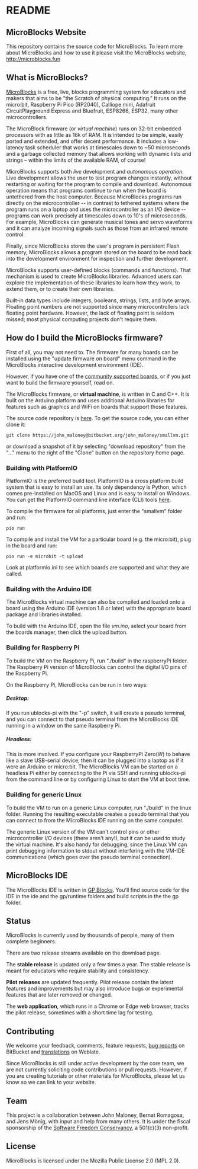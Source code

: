 # README #

## MicroBlocks Website ##

This repository contains the source code for MicroBlocks.
To learn more about MicroBlocks and how to use it please visit the MicroBlocks website,
<http://microblocks.fun>

## What is MicroBlocks? ##

[MicroBlocks](http://microblocks.fun) is a free, live, blocks programming system
for educators and makers that aims to be "the Scratch of physical computing."
It runs on the micro:bit, Raspberry Pi Pico (RP2040), Calliope mini,
Adafruit CircuitPlayground Express and Bluefruit,
ESP8266, ESP32, many other microcontrollers.

The MicroBlock firmware (or *virtual machine*) runs on 32-bit embedded processors
with as little as 16k of RAM. It is intended to be simple,
easily ported and extended, and offer decent performance.
It includes a low-latency task scheduler that works at timescales down to ~50 microseconds
and a garbage collected memory that allows working with dynamic lists and strings – within
the limits of the available RAM, of course!

MicroBlocks supports both *live* development and *autonomous operation*.
Live development allows the user to test program changes instantly,
without restarting or waiting for the program to compile and download.
Autonomous operation means that programs continue to run when the board
is untethered from the host computer. Because MicroBlocks programs run
directly on the microcontroller -- in contrast to tethered systems where
the program runs on a laptop and uses the microcontroller as an I/O device --
programs can work precisely at timescales down to 10's of microseconds.
For example, MicroBlocks can generate musical tones and servo waveforms
and it can analyze incoming signals such as those from an infrared remote
control.

Finally, since MicroBlocks stores the user's program in persistent Flash memory,
MicroBlocks allows a program stored on the board to be read back into the
development environment for inspection and further development.

MicroBlocks supports user-defined blocks (commands and functions).
That mechanism is used to create MicroBlocks libraries. Advanced
users can explore the implementation of these libraries to learn how
they work, to extend them, or to create their own libraries.

Built-in data types include integers, booleans, strings, lists, and byte arrays.
Floating point numbers are not supported since many microcontrollers lack
floating point hardware. However, the lack of floating point is seldom missed;
most physical computing projects don't require them.

## How do I build the MicroBlocks firmware? ##

First of all, you may not need to. The firmware for many boards can be installed
using the "update firmware on board" menu command
in the MicroBlocks interactive development environment (IDE).

However, if you have one of the
[community supported boards](https://bitbucket.org/john_maloney/smallvm/wiki/Devices),
or if you just want to build the firmware yourself, read on.

The MicroBlocks firmware, or **virtual machine**, is written in C and C++.
It is built on the Arduino platform and uses additional Arduino libraries for
features such as graphics and WiFi on boards that support those features.

The source code repository is [here](https://bitbucket.org/john_maloney/smallvm/src/master/).
To get the source code, you can either clone it:

    git clone https://john_maloney@bitbucket.org/john_maloney/smallvm.git

or download a snapshot of it by selecting "download repository" from the "..." menu to the right
of the "Clone" button on the repository home page.

### Building with PlatformIO ###

PlatformIO is the preferred build tool. PlatformIO is a cross platform build system
that is easy to install an use. Its only dependency is Python, which comes pre-installed
on MacOS and Linux and is easy to install on Windows.
You can get the PlatformIO command line interface (CLI) tools
[here](https://platformio.org/install/cli).

To compile the firmware for all platforms, just enter the "smallvm" folder and run:

    pio run

To compile and install the VM for a particular board (e.g. the micro:bit),
plug in the board and run:

    pio run -e microbit -t upload

Look at platformio.ini to see which boards are supported and what they are called.

### Building with the Arduino IDE ###

The MicroBlocks virtual machine can also be compiled and loaded onto a board using the
Arduino IDE (version 1.8 or later) with the appropriate board package and libraries
installed.

To build with the Arduino IDE, open the file *vm.ino*, select your board from the
boards manager, then click the upload button.

### Building for Raspberry Pi ###

To build the VM on the Raspberry Pi, run "./build" in the raspberryPi folder.
The Raspberry Pi version of MicroBlocks can control the digital I/O
pins of the Raspberry Pi.

On the Raspberry Pi, MicroBlocks can be run in two ways:

##### Desktop: #####

If you run ublocks-pi with the "-p" switch,
it will create a pseudo terminal, and you can connect to that pseudo terminal
from the MicroBlocks IDE running in a window on the same Raspberry Pi.

##### Headless: #####

This is more involved.
If you configure your RaspberryPi Zero(W) to behave like a slave USB-serial
device, then it can be plugged into a laptop as if it were an Arduino or micro:bit.
The MicroBlocks VM can be started on a headless Pi either by connecting
to the Pi via SSH and running ublocks-pi from the command line
or by configuring Linux to start the VM at boot time.

### Building for generic Linux ###

To build the VM to run on a generic Linux computer, run "./build" in the linux folder.
Running the resulting executable creates a pseudo terminal that you can connect
to from the MicroBlocks IDE running on the same computer.

The generic Linux version of the VM can't control pins or other microcontroller I/O devices
(there aren't any!), but it can be used to study the virtual machine.
It's also handy for debugging, since the Linux VM can print debugging information
to stdout without interfering with the VM-IDE communications (which goes over
the pseudo terminal connection).

## MicroBlocks IDE ##

The MicroBlocks IDE is written in [GP Blocks](https://gpblocks.org).
You'll find source code for the IDE in the ide
and the gp/runtime folders and build scripts in the the gp folder.

## Status ##

MicroBlocks is currently used by thousands of people, many of them complete beginners.

There are two release streams available on the download page.

The **stable release** is updated only a few times a year.
The stable release is meant for educators who require
stability and consistency.

**Pilot releases** are updated frequently.
Pilot release contain the latest features and improvements but may also introduce bugs or experimental features that are later removed or changed.

The **web application**, which runs in a Chrome or Edge web browser, tracks the pilot release,
sometimes with a short time lag for testing.

## Contributing ##

We welcome your feedback, comments, feature requests, 
[bug reports](https://bitbucket.org/john_maloney/smallvm/issues?status=new&status=open) on BitBucket and [translations](https://hosted.weblate.org/engage/microblocks/) on Weblate.

Since MicroBlocks is still under active development by the core team, we are not currently
soliciting code contributions or pull requests. However, if you are creating tutorials or other materials for MicroBlocks, please let us know so we can link to your website.

## Team ##

This project is a collaboration between John Maloney, Bernat Romagosa, and Jens Mönig,
with input and help from many others. It is under the fiscal sponsorship of the
[Software Freedom Conservancy](https://sfconservancy.org), a 501(c)(3) non-profit.

## License ##

MicroBlocks is licensed under the Mozilla Public License 2.0 (MPL 2.0).
